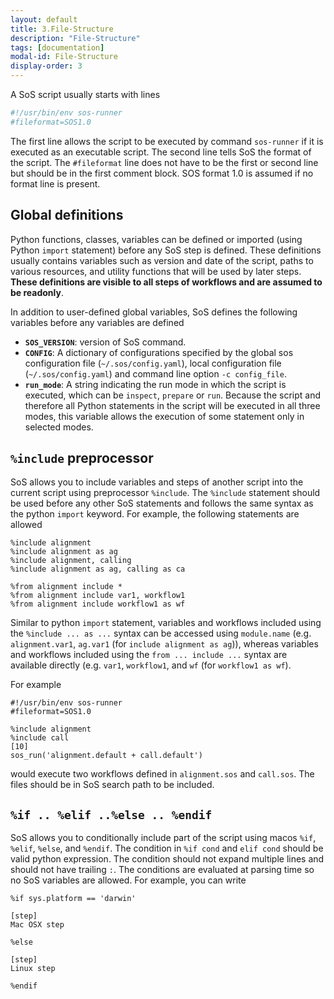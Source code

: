 ```yaml
---
layout: default
title: 3.File-Structure
description: "File-Structure"
tags: [documentation]
modal-id: File-Structure
display-order: 3
---
```


A SoS script usually starts with lines

```python
#!/usr/bin/env sos-runner
#fileformat=SOS1.0
```

The first line allows the script to be executed by command `sos-runner` if it is executed as an executable script. The second line tells SoS the format of the script. The `#fileformat` line does not have to be the first or second line but should be in the first comment block. SOS format 1.0 is assumed if no format line is present.



## Global definitions

Python functions, classes, variables can be defined or imported (using Python `import` statement) before any SoS step is defined. These definitions usually contains variables such as version and date of the script, paths to various resources, and utility functions that will be used by later steps. **These definitions are visible to all steps of workflows and are assumed to be readonly**.

In addition to user-defined global variables, SoS defines the following variables before any variables are defined

* **`SOS_VERSION`**: version of SoS command.
* **`CONFIG`**: A dictionary of configurations specified by the global sos configuration file (`~/.sos/config.yaml`), local configuration file (`~/.sos/config.yaml`) and command line option `-c config_file`. 
* **`run_mode`**: A string indicating the run mode in which the script is executed, which can be `inspect`, `prepare` or `run`. Because the script and therefore all Python statements in the script will be executed in all three modes, this variable allows the execution of some statement only in selected modes.

## `%include` preprocessor

SoS allows you to include variables and steps of another script into the current script using preprocessor `%include`. The `%include` statement should be used before any other SoS statements and follows the same syntax as the python `import` keyword. For example, the following statements are allowed

```
%include alignment
%include alignment as ag
%include alignment, calling
%include alignment as ag, calling as ca

%from alignment include *
%from alignment include var1, workflow1
%from alignment include workflow1 as wf
```

Similar to python `import` statement, variables and workflows included using the `%include ... as ...` syntax can be accessed using `module.name` (e.g. `alignment.var1`, `ag.var1` (for `include alignment as ag`)), whereas variables and workflows included using the `from ... include ...` syntax are available directly (e.g. `var1`, `workflow1`, and `wf` (for `workflow1 as wf`).

For example

```
#!/usr/bin/env sos-runner
#fileformat=SOS1.0

%include alignment
%include call
[10]
sos_run('alignment.default + call.default')
```

would execute two workflows defined in `alignment.sos` and `call.sos`. The files should be in SoS search path to be included.

## `%if .. %elif ..%else .. %endif`

SoS allows you to conditionally include part of the script using macos `%if`, `%elif`, `%else`, and `%endif`. The condition in `%if cond` and `elif cond` should be valid python expression. The condition should not expand multiple lines and should not have trailing `:`. The conditions are evaluated at parsing time so no SoS variables are allowed. For example, you can write

```
%if sys.platform == 'darwin'

[step]
Mac OSX step

%else

[step]
Linux step

%endif
```

